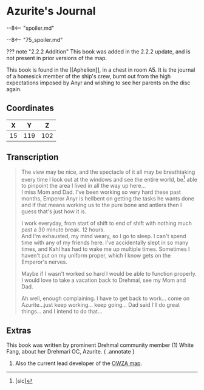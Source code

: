# Azurite's Journal

--8<-- "spoiler.md"

--8<-- "75_spoiler.md"

??? note "2.2.2 Addition"
    This book was added in the 2.2.2 update, and is not present in prior versions of the map.

This book is found in the [[Aphelion]], in a chest in room A5. It is the journal of a homesick member of the ship's crew, burnt out from the high expectations imposed by Anyr and wishing to see her parents on the disc again.

## Coordinates
| **X** | **Y** | **Z** |
| :---: | :---: | :---: |
|  15   |  119  |  102  |

## Transcription

> The view may be nice, and the spectacle of it all may be breathtaking every time I look out at the windows and see the entire world, be[^1] able to pinpoint the area I lived in all the way up here... <br>
> I miss Mom and Dad. I've been working so very hard these past months, Emperor Anyr is hellbent on getting the tasks he wants done and if that means working us to the pure bone and antlers then I guess that's just how it is.
>
> I work everyday, from start of shift to end of shift with nothing much past a 30 minute break. 12 hours. <br>
> And I'm exhausted, my mind weary, so I go to sleep. I can't spend time with any of my friends here. I've accidentally slept in so many times, and Kahl has had to wake me up multiple times. Sometimes I haven't put on my uniform proper, which I know gets on the Emperor's nerves.
> 
> Maybe if I wasn't worked so hard I would be able to function properly. I would love to take a vacation back to Drehmal, see my Mom and Dad.
>
> Ah well, enough complaining. I have to get back to work... come on Azurite...just keep working... keep going... Dad said I'll do great things... and I intend to do that...

## Extras

This book was written by prominent Drehmal community member (1) White Fang, about her Drehmari OC, Azurite. 
{ .annotate }

1. Also the current lead developer of the [OWZA map](https://www.planetminecraft.com/project/open-world-zombie-apocalypse-survival/).

[^1]: [sic]